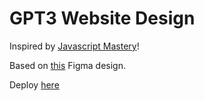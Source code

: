 # GPT3 Website Design

Inspired by [Javascript Mastery](https://www.youtube.com/@javascriptmastery)!

Based on [this](https://www.figma.com/file/lz9lLpFHMxHm2odnwM3R0z/gpt3) Figma design.

Deploy [here](https://gpt-3-website-design.vercel.app/)
